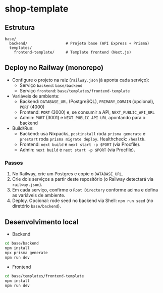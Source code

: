 # shop-template

## Estrutura

```
base/
  backend/                 # Projeto base (API Express + Prisma)
  templates/
    frontend-template/     # Template frontend (Next.js)
```

## Deploy no Railway (monorepo)

- Configure o projeto na raiz (`railway.json` já aponta cada serviço):
  - Serviço `backend`: `base/backend`
  - Serviço `frontend`: `base/templates/frontend-template`
- Variáveis de ambiente:
  - Backend: `DATABASE_URL` (PostgreSQL), `PRIMARY_DOMAIN` (opcional), `PORT` (4000)
  - Frontend: `PORT` (3000) e, se consumir a API, `NEXT_PUBLIC_API_URL`
  - Admin: `PORT` (3001) e `NEXT_PUBLIC_API_URL` apontando para o backend
- Build/Run:
  - Backend: usa Nixpacks, `postinstall` roda `prisma generate` e `prestart` roda `prisma migrate deploy`. Healthcheck: `/health`.
  - Frontend: `next build` e `next start -p $PORT` (via Procfile).
  - Admin: `next build` e `next start -p $PORT` (via Procfile).

### Passos
1) No Railway, crie um Postgres e copie o `DATABASE_URL`.
2) Crie dois serviços a partir deste repositório (o Railway detectará via `railway.json`).
3) Em cada serviço, confirme o `Root Directory` conforme acima e defina as variáveis de ambiente.
4) Deploy. Opcional: rode seed no backend via Shell: `npm run seed` (no diretório `base/backend`).

## Desenvolvimento local

- Backend
```bash
cd base/backend
npm install
npx prisma generate
npm run dev
```
- Frontend
```bash
cd base/templates/frontend-template
npm install
npm run dev
```
